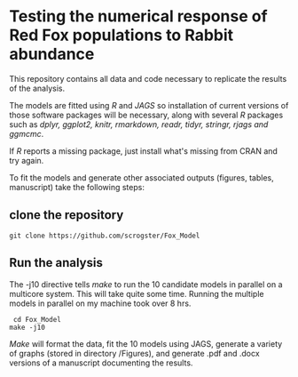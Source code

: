 
# Testing the numerical response of Red Fox populations to Rabbit abundance

This repository contains all data and code necessary to replicate the results of the analysis. 

The models are fitted using *R* and *JAGS* so installation of current versions of those software packages will be necessary, along with several *R* packages such as *dplyr, ggplot2, knitr, rmarkdown, readr, tidyr, stringr, rjags and ggmcmc*. 

If *R* reports a missing package, just install what's missing from CRAN and try again.

To fit the models and generate other associated outputs (figures, tables, manuscript) take the following steps:
## clone the repository

	git clone https://github.com/scrogster/Fox_Model

## Run the analysis 
The -j10 directive tells *make* to run the 10 candidate models in parallel on a multicore system. This will take quite some time. Running the multiple models in parallel on my machine took over 8 hrs.

     cd Fox_Model
	make -j10

*Make* will format the data, fit the 10 models using JAGS, generate a variety of graphs (stored in directory /Figures), and generate .pdf and .docx versions of a manuscript documenting the results.